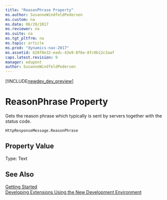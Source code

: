```yaml
---
title: "ReasonPhrase Property"
ms.author: SusanneWindfeldPedersen
ms.custom: na
ms.date: 06/29/2017
ms.reviewer: na
ms.suite: na
ms.tgt_pltfrm: na
ms.topic: article
ms.prod: "dynamics-nav-2017"
ms.assetid: 620f0e32-eadc-43e9-8f6e-8fc0b12c3aaf
caps.latest.revision: 9
manager: edupont
author: SusanneWindfeldPedersen
---
```


[!INCLUDE[newdev_dev_preview](../includes/newdev_dev_preview.md)]

# ReasonPhrase Property
Gets the reason phrase which typically is sent by servers together with the status code.

```
HttpResponseMessage.ReasonPhrase
```
## Property Value
Type: Text


## See Also
[Getting Started](../devenv-get-started.md)  
[Developing Extensions Using the New Development Environment](../devenv-dev-overview.md)
